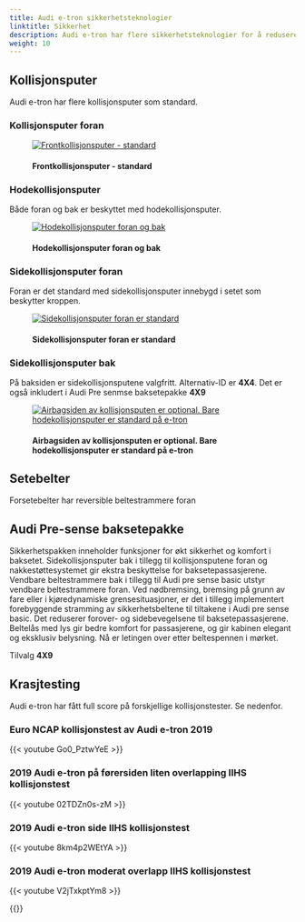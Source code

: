 ```yaml
---
title: Audi e-tron sikkerhetsteknologier
linktitle: Sikkerhet
description: Audi e-tron har flere sikkerhetsteknologier for å redusere skader ved kollisjoner
weight: 10
---
```

<!-- markdownlint-disable MD033 -->
## Kollisjonsputer

Audi e-tron har flere kollisjonsputer som standard.

### Kollisjonsputer foran

<figure>
    <a href="https://media.electrichasgoneaudi.net/multimedia/models/e-tron/technology/safety/frontairbags.jpg">
      <img src="https://media.electrichasgoneaudi.net/multimedia/models/e-tron/technology/safety/airbagssidefrontss.jpg"
        class="img-fluid" alt="Frontkollisjonsputer - standard" title="Frontkollisjonsputer - standard">
    </a>
    <figcaption><h4>Frontkollisjonsputer - standard</h4></figcaption>
</figure>

### Hodekollisjonsputer

Både foran og bak er beskyttet med hodekollisjonsputer.

<figure>
    <a href="https://media.electrichasgoneaudi.net/multimedia/models/e-tron/technology/safety/sideairbags.jpg">
        <img src="https://media.electrichasgoneaudi.net/multimedia/models/e-tron/technology/safety/sideairbagss.jpg"
        class="img-fluid" alt="Hodekollisjonsputer foran og bak" title="Hodekollisjonsputer foran og bak">
    </a>
    <figcaption><h4>Hodekollisjonsputer foran og bak</h4></figcaption>
</figure>

### Sidekollisjonsputer foran

Foran er det standard med sidekollisjonsputer innebygd i setet som beskytter kroppen.

<figure>
    <a href="https://media.electrichasgoneaudi.net/multimedia/models/e-tron/technology/safety/airbagssidefront.jpg">
        <img src="https://media.electrichasgoneaudi.net/multimedia/models/e-tron/technology/safety/airbagssidefronts.jpg"
        class="img-fluid" alt="Sidekollisjonsputer foran er standard" title="Sidekollisjonsputer foran er standard">
    </a>
    <figcaption><h4>Sidekollisjonsputer foran er standard</h4></figcaption>
</figure>

### Sidekollisjonsputer bak

På baksiden er sidekollisjonsputene valgfritt. Alternativ-ID er **4X4**. Det er også
inkludert i Audi Pre senmse baksetepakke **4X9**

<figure>
    <a href="https://media.electrichasgoneaudi.net/multimedia/models/e-tron/technology/safety/airbagssiderear.jpg">
        <img src="https://media.electrichasgoneaudi.net/multimedia/models/e-tron/technology/safety/airbagssiderears.jpg"
        class="img-fluid" alt="Airbagsiden av kollisjonsputen er optional. Bare hodekollisjonsputer er standard på e-tron" title="Airbagsiden av kollisjonsputen er optional. Bare hodekollisjonsputer er standard på e-tron">
    </a>
    <figcaption><h4>Airbagsiden av kollisjonsputen er optional. Bare hodekollisjonsputer er standard på e-tron</h4></figcaption>
</figure>

## Setebelter

Forsetebelter har reversible beltestrammere foran

## Audi Pre-sense baksetepakke

Sikkerhetspakken inneholder funksjoner for økt sikkerhet og komfort i baksetet. Sidekollisjonsputer bak i tillegg til kollisjonsputene foran og nakkestøttesystemet gir ekstra beskyttelse for baksetepassasjerene. Vendbare beltestrammere bak i tillegg til Audi pre sense basic utstyr vendbare beltestrammere foran. Ved nødbremsing, bremsing
på grunn av fare eller i kjøredynamiske grensesituasjoner, er det i tillegg implementert forebyggende stramming av sikkerhetsbeltene
til tiltakene i Audi pre sense basic. Det reduserer forover- og sidebevegelsene til baksetepassasjerene.
Beltelås med lys gir bedre komfort for passasjerene, og gir kabinen elegant og eksklusiv belysning. Nå er letingen over
etter beltespennen i mørket.

Tilvalg **4X9**

## Krasjtesting

Audi e-tron har fått full score på forskjellige kollisjonstester. Se nedenfor.

### Euro NCAP kollisjonstest av Audi e-tron 2019

{{< youtube Go0_PztwYeE >}}


### 2019 Audi e-tron på førersiden liten overlapping IIHS kollisjonstest

{{< youtube 02TDZn0s-zM >}}

### 2019 Audi e-tron side IIHS kollisjonstest

{{< youtube 8km4p2WEtYA >}}

### 2019 Audi e-tron moderat overlapp IIHS kollisjonstest

{{< youtube V2jTxkptYm8 >}}

{{<children description="true" />}}
